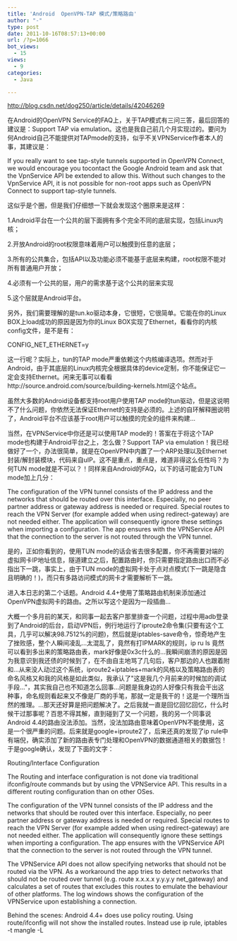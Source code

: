 ```yaml
---
title: 'Android  OpenVPN-TAP 模式/策略路由'
author: "-"
type: post
date: 2011-10-16T08:57:13+00:00
url: /?p=1066
bot_views:
  - 15
views:
  - 9
categories:
  - Java

---
```

http://blog.csdn.net/dog250/article/details/42046269

在Android的OpenVPN Service的FAQ上，关于TAP模式有三问三答，最后回答的建议是：Support TAP via emulation。这也是我自己前几个月实现过的。要问为何Android自己不能提供对TAPmode的支持，似乎不关VPNService作者本人的事，其建议是：
  
If you really want to see tap-style tunnels supported in OpenVPN Connect, we would encourage you tocontact the Google Android team and ask that the VpnService API be extended to allow this. Without such changes to the VpnService API, it is not possible for non-root apps such as OpenVPN Connect to support tap-style tunnels.
  
这似乎是个圈，但是我们仔细想一下就会发现这个圈原来是这样：
  
1.Android平台在一个公共的层下面拥有多个完全不同的底层实现，包括Linux内核；
  
2.开放Android的root权限意味着用户可以触摸到任意的底层；
  
3.所有的公共集合，包括API以及功能必须不能基于底层来构建，root权限不能对所有普通用户开放；
  
4.必须有一个公共的层，用户的需求基于这个公共的层来实现
  
5.这个层就是Android平台。
  
另外，我们需要理解的是tun.ko驱动本身，它很短，它很简单。它能在你的Linux BOX上load成功的原因是因为你的Linux BOX实现了Ethernet，看看你的内核config文件，是不是有：
  
CONFIG_NET_ETHERNET=y
  
这一行呢？实际上，tun的TAP mode严重依赖这个内核编译选项。然而对于Android，由于其底层的Linux内核完全根据具体的device定制，你不能保证它一定会支持Ethernet。闲来无事可以看看http://source.android.com/source/building-kernels.html这个站点。
         
虽然大多数的Android设备都支持root用户使用TAP mode的tun驱动，但是这说明不了什么问题，你依然无法保证Ethernet的支持是必须的。上述的自环解释圈说明了，Android平台不应该基于root用户可以触摸的完全的组件来构建...
         
当然，在VPNService中你还是可以使用TAP mode的！答案在于将这个TAP mode也构建于Android平台之上，怎么做？Support TAP via emulation！我已经做好了一个，办法很简单，就是在OpenVPN中内置了一个ARP处理以及Ethernet封装/解封装模块，代码来自uIP。这不是重点，重点是，难道非得这么任性吗？为何TUN mode就是不可以？！同样来自Android的FAQ，以下的话可能会为TUN mode加上几分：
  
The configuration of the VPN tunnel consists of the IP address and the networks that should be routed over this interface. Especially, no peer partner address or gateway address is needed or required. Special routes to reach the VPN Server (for example added when using redirect-gateway) are not needed either. The application will consequently ignore these settings when importing a configuration. The app ensures with the VPNService API that the connection to the server is not routed through the VPN tunnel.
  
是的，正如你看到的，使用TUN mode的话会省去很多配置，你不再需要对端的虚拟网卡IP地址信息，隧道建立之后，配置路由时，你只需要指定路由出口而不必指出下一跳，事实上，由于TUN mode的虚拟网卡处于点对点模式(下一跳是隐含且明确的！)，而只有多路访问模式的网卡才需要解析下一跳。
         
进入本日志的第二个话题。Android 4.4+使用了策略路由机制来添加通过OpenVPN虚拟网卡的路由。之所以写这个是因为一段插曲...
         
大概一个多月前的某天，和同事一起去客户那里排查一个问题，过程中用adb登录到了Android的后台，启动VPN后，例行地运行了iproute2命令集(只要有这个工具，几乎可以解决98.7512%的问题)，然后就是iptables-save命令，惊奇地产生了挫败感，整个人瞬间凌乱...太混乱了，竟然有打IPMARK的规则，ip ru ls 竟然可以看到多出来的策略路由表，mark好像是0x3c什么的...我瞬间崩溃的原因是因为我意识到我还债的时候到了，在不由自主地骂了几句后，客户那边的人也跟着附和...从来没人动过这个系统，iproute2+iptables+mark的风格以及策略路由表的命名风格又和我的风格是如此类似，我承认了"这是我几个月前来的时候加的调试手段..."，其实我自己也不知道怎么回事...问题是我身边的人好像只有我会干出这种事，命名规则看起来又不像是厂商的手笔，那就一定是我干的！这是一个理所当然的推理。...那天还好算是把问题解决了。之后我就一直是回忆回忆回忆，什么时候干过那事呢？百思不得其解，直到碰到了又一个问题，我的另一个同事说Android 4.4的路由没法添加。当然，没法加路由意味着OpenVPN不能使用，这是一个很严重的问题。后来就是google+iproute2了，后来还真的发现了ip rule中有端倪，确实添加了新的路由表专门处理和OpenVPN的数据通道相关的数据包！于是google确认，发现了下面的文字：
  
Routing/Interface Configuration

The Routing and interface configuration is not done via traditional ifconfig/route commands but by using the VPNService API. This results in a different routing configuration than on other OSes.

The configuration of the VPN tunnel consists of the IP address and the networks that should be routed over this interface. Especially, no peer partner address or gateway address is needed or required. Special routes to reach the VPN Server (for example added when using redirect-gateway) are not needed either. The application will consequently ignore these settings when importing a configuration. The app ensures with the VPNService API that the connection to the server is not routed through the VPN tunnel.

The VPNService API does not allow specifying networks that should not be routed via the VPN. As a workaround the app tries to detect networks that should not be routed over tunnel (e.g. route x.x.x.x y.y.y.y net_gateway) and calculates a set of routes that excludes this routes to emulate the behaviour of other platforms. The log windows shows the configuration of the VPNService upon establishing a connection.

Behind the scenes: Android 4.4+ does use policy routing. Using route/ifconfig will not show the installed routes. Instead use ip rule, iptables -t mangle -L
